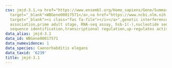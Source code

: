 ```yaml
---
csv: jmjd-3.1,<a href="https://www.ensembl.org/Homo_sapiens/Gene/Summary?db=core;g=WBGene00017571"
  target="_blank">WBGene00017571</a>,<a href="https://www.ncbi.nlm.nih.gov/pubmed/30894454"
  target="_blank"><i class="fas fa-file"></i></a>",genetic interference,functional
  association,prime adult stage, RNA-seq assay, hsb-1(-),nucleotide sequence identification,nucleotide
  sequence identification,transcriptional regulation,up-regulates activity
data_alias: jmjd-3.1
data_id: WBGene00017571
data_numevidence: 1
data_species: Caenorhabditis elegans
data_taxid: '6239'
title: jmjd-3.1
---
```

